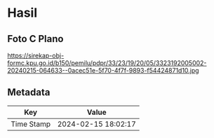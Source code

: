 # Hasil

## Foto C Plano

https://sirekap-obj-formc.kpu.go.id/b150/pemilu/pdpr/33/23/19/20/05/3323192005002-20240215-064633--0acec51e-5f70-4f7f-9893-f54424871d10.jpg


## Metadata

| Key        | Value               |
| ---------- | ------------------- |
| Time Stamp | 2024-02-15 18:02:17 |



